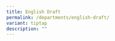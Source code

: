 ```yaml
---
title: English Draft
permalink: /departments/english-draft/
variant: tiptap
description: ""
---
```

